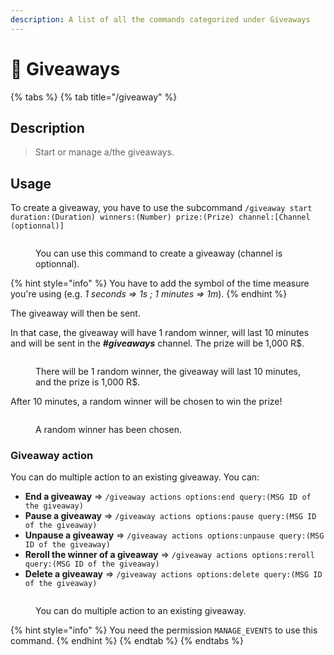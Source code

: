 ```yaml
---
description: A list of all the commands categorized under Giveaways
---
```


# 🎉 Giveaways

{% tabs %}
{% tab title="/giveaway" %}
## Description

> Start or manage a/the giveaways.

## Usage

To create a giveaway, you have to use the subcommand `/giveaway start duration:(Duration) winners:(Number) prize:(Prize) channel:[Channel (optionnal)]`

<figure><img src="../.gitbook/assets/Capture d&#x27;écran 2023-08-16 174730.png" alt=""><figcaption><p>You can use this command to create a giveaway (channel is optionnal).</p></figcaption></figure>

{% hint style="info" %}
You have to add the symbol of the time measure you're using (e.g. _1 seconds => 1s ; 1 minutes => 1m_).
{% endhint %}

The giveaway will then be sent.

In that case, the giveaway will have 1 random winner, will last 10 minutes and will be sent in the _**#giveaways**_ channel. The prize will be 1,000 R$.

<figure><img src="../.gitbook/assets/Capture d&#x27;écran 2023-08-16 175358.png" alt=""><figcaption><p>There will be 1 random winner, the giveaway will last 10 minutes, and the prize is 1,000 R$.</p></figcaption></figure>

After 10 minutes, a random winner will be chosen to win the prize!

<figure><img src="../.gitbook/assets/Capture d&#x27;écran 2023-08-16 175540.png" alt=""><figcaption><p>A random winner has been chosen.</p></figcaption></figure>

### Giveaway action

You can do multiple action to an existing giveaway. You can:

* **End a giveaway** => `/giveaway actions options:end query:(MSG ID of the giveaway)`
* **Pause a giveaway** => `/giveaway actions options:pause query:(MSG ID of the giveaway)`
* **Unpause a giveaway** => `/giveaway actions options:unpause query:(MSG ID of the giveaway)`
* **Reroll the winner of a giveaway** => `/giveaway actions options:reroll query:(MSG ID of the giveaway)`
* **Delete a giveaway** => `/giveaway actions options:delete query:(MSG ID of the giveaway)`

<figure><img src="../.gitbook/assets/Capture d&#x27;écran 2023-08-16 180638.png" alt=""><figcaption><p>You can do multiple action to an existing giveaway.</p></figcaption></figure>

{% hint style="info" %}
You need the permission `MANAGE_EVENTS` to use this command.
{% endhint %}
{% endtab %}
{% endtabs %}
